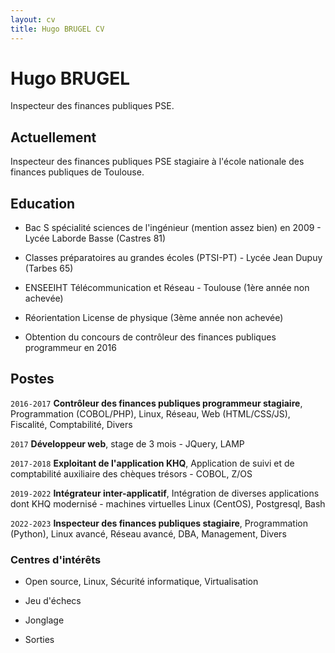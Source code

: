 ```yaml
---
layout: cv
title: Hugo BRUGEL CV
---
```

# Hugo BRUGEL
Inspecteur des finances publiques PSE.

## Actuellement

Inspecteur des finances publiques PSE stagiaire à l'école nationale des finances publiques de Toulouse.

## Education

- Bac S spécialité sciences de l'ingénieur (mention assez bien) en 2009 - Lycée Laborde Basse (Castres 81)

- Classes préparatoires au grandes écoles (PTSI-PT) - Lycée Jean Dupuy (Tarbes 65)

- ENSEEIHT Télécommunication et Réseau - Toulouse (1ère année non achevée)

- Réorientation License de physique (3ème année non achevée)

- Obtention du concours de contrôleur des finances publiques programmeur en 2016

## Postes

`2016-2017`
__Contrôleur des finances publiques programmeur stagiaire__, Programmation (COBOL/PHP), Linux, Réseau, Web (HTML/CSS/JS), Fiscalité, Comptabilité, Divers
  
`2017`
__Développeur web__, stage de 3 mois - JQuery, LAMP

`2017-2018`
__Exploitant de l'application KHQ__, Application de suivi et de comptabilité auxiliaire des chèques trésors - COBOL, Z/OS

`2019-2022`
__Intégrateur inter-applicatif__, Intégration de diverses applications dont KHQ modernisé - machines virtuelles Linux (CentOS), Postgresql, Bash

`2O22-2023`
__Inspecteur des finances publiques stagiaire__, Programmation (Python), Linux avancé, Réseau avancé, DBA, Management, Divers

### Centres d'intérêts

- Open source, Linux, Sécurité informatique, Virtualisation

- Jeu d'échecs

- Jonglage

- Sorties

<!-- ### Footer

Last updated: Décembre 2022 -->


